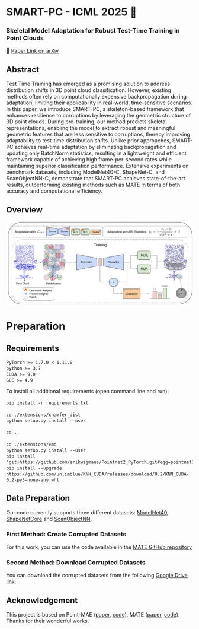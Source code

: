 <h1>SMART-PC - ICML 2025 🎉 </h1>
<h3>Skeletal Model Adaptation for Robust Test-Time Training in Point Clouds</h3>

📄 [Paper Link on arXiv](https://arxiv.org/pdf/2503.04953)

## Abstract

Test Time Training has emerged as a promising solution to address distribution shifts in 3D point cloud classification. However, existing methods often rely on computationally expensive backpropagation during adaptation, limiting their applicability in real-world, time-sensitive scenarios. In this paper, we introduce SMART-PC, a skeleton-based framework that enhances resilience to corruptions by leveraging the geometric structure of 3D point clouds. During pre-training, our method predicts skeletal representations, enabling the model to extract robust and meaningful geometric features that are less sensitive to corruptions, thereby improving adaptability to test-time distribution shifts.
Unlike prior approaches, SMART-PC achieves real-time adaptation by eliminating backpropagation and updating only BatchNorm statistics, resulting in a lightweight and efficient framework capable of achieving high frame-per-second rates while maintaining superior classification performance. Extensive experiments on benchmark datasets, including ModelNet40-C, ShapeNet-C, and ScanObjectNN-C, demonstrate that SMART-PC achieves state-of-the-art results, outperforming existing methods such as MATE in terms of both accuracy and computational efficiency.


## Overview

<div  align="center">    
 <img src="./figures/method.png" width = "888"  align=center />
</div>




# Preparation

## Requirements
```
PyTorch >= 1.7.0 < 1.11.0  
python >= 3.7  
CUDA >= 9.0  
GCC >= 4.9  
```
To install all additional requirements (open command line and run):
```
pip install -r requirements.txt

cd ./extensions/chamfer_dist
python setup.py install --user

cd ..

cd ./extensions/emd
python setup.py install --user
pip install "git+https://github.com/erikwijmans/Pointnet2_PyTorch.git#egg=pointnet2_ops&subdirectory=pointnet2_ops_lib"
pip install --upgrade https://github.com/unlimblue/KNN_CUDA/releases/download/0.2/KNN_CUDA-0.2-py3-none-any.whl
```

## Data Preparation
Our code currently supports three different datasets: [ModelNet40](https://arxiv.org/abs/1406.5670), [ShapeNetCore](https://arxiv.org/abs/1512.03012) and [ScanObjectNN](https://arxiv.org/abs/1908.04616).

### First Method: Create Corrupted Datasets 
For this work, you can use the code available in the [MATE GitHub repository](https://github.com/jmiemirza/MATE/tree/master)
  

### Second  Method: Download Corrupted Datasets 
You can download the corrupted datasets from the following [Google Drive link](https://drive.google.com/drive/folders/1v2VP-K0x0TIsPjpmJox6j-CgVPMLhe6Q?usp=sharing).




## Acknowledgement

This project is based on Point-MAE ([paper](https://arxiv.org/abs/2203.06604), [code](https://github.com/Pang-Yatian/Point-MAE)), MATE ([paper](https://arxiv.org/pdf/2211.11432), [code](https://github.com/jmiemirza/MATE/tree/master)). Thanks for their wonderful works.




